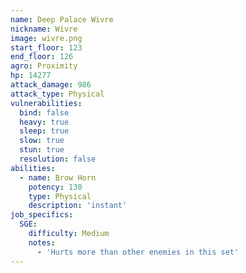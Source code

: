 ```yaml
---
name: Deep Palace Wivre
nickname: Wivre
image: wivre.png
start_floor: 123
end_floor: 126
agro: Proximity
hp: 14277
attack_damage: 986
attack_type: Physical
vulnerabilities:
  bind: false
  heavy: true
  sleep: true
  slow: true
  stun: true
  resolution: false
abilities:
  - name: Brow Horn
    potency: 130
    type: Physical
    description: 'instant'
job_specifics:
  SGE:
    difficulty: Medium
    notes:
      - 'Hurts more than other enemies in this set'
---
```

